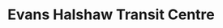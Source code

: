 ---
title: "Evans Halshaw Transit Centre"
url: /darlington/evans-halshaw-transit-centre/
shop: car
---
